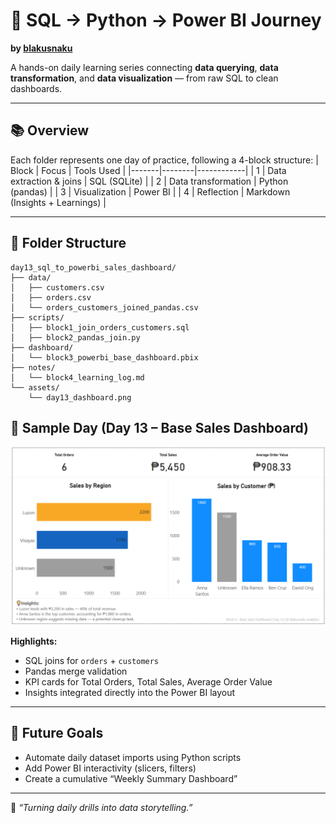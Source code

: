 # 🧩 SQL → Python → Power BI Journey
**by [blakusnaku](https://github.com/blakusnaku)**

A hands-on daily learning series connecting **data querying**, **data transformation**, and **data visualization** — from raw SQL to clean dashboards.

---

## 📚 Overview
Each folder represents one day of practice, following a 4-block structure:
| Block | Focus | Tools Used |
|-------|--------|------------|
| 1 | Data extraction & joins | SQL (SQLite) |
| 2 | Data transformation | Python (pandas) |
| 3 | Visualization | Power BI |
| 4 | Reflection | Markdown (Insights + Learnings) |

---

## 🧱 Folder Structure
```
day13_sql_to_powerbi_sales_dashboard/
├── data/
│   ├── customers.csv
│   ├── orders.csv
│   └── orders_customers_joined_pandas.csv
├── scripts/
│   ├── block1_join_orders_customers.sql
│   ├── block2_pandas_join.py
├── dashboard/
│   └── block3_powerbi_base_dashboard.pbix
├── notes/
│   └── block4_learning_log.md
└── assets/
    └── day13_dashboard.png
```
## 🧠 Sample Day (Day 13 – Base Sales Dashboard)
![Dashboard Preview](assets/day13_dashboard.png)

**Highlights:**
- SQL joins for `orders` + `customers`
- Pandas merge validation
- KPI cards for Total Orders, Total Sales, Average Order Value
- Insights integrated directly into the Power BI layout

---

## 🔗 Future Goals
- Automate daily dataset imports using Python scripts  
- Add Power BI interactivity (slicers, filters)  
- Create a cumulative “Weekly Summary Dashboard”  

---

💬 *“Turning daily drills into data storytelling.”*  
